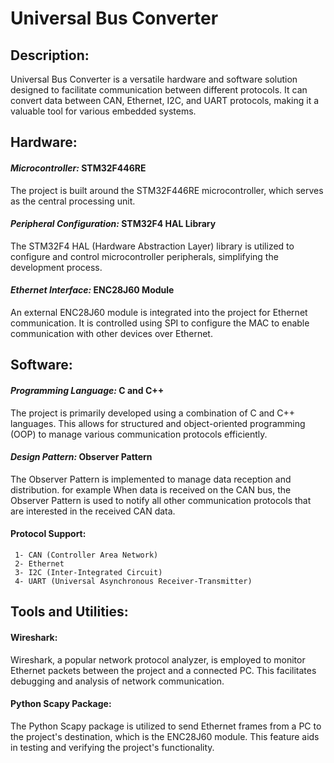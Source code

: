# Universal Bus Converter 
## Description: 
Universal Bus Converter is a versatile hardware and software solution designed to facilitate communication between different protocols. It can convert data between CAN, Ethernet, I2C, and UART protocols, making it a valuable tool for various embedded systems.

## Hardware:
 #### *Microcontroller:* STM32F446RE
  The project is built around the STM32F446RE microcontroller, which serves as the central processing unit.
 #### *Peripheral Configuration:* STM32F4 HAL Library
  The STM32F4 HAL (Hardware Abstraction Layer) library is utilized to configure and control microcontroller peripherals, simplifying the development process.
 #### *Ethernet Interface:* ENC28J60 Module
  An external ENC28J60 module is integrated into the project for Ethernet communication. It is controlled using SPI to configure the MAC to enable communication with other devices over Ethernet.

  ## Software:
 #### *Programming Language:* C and C++
  The project is primarily developed using a combination of C and C++ languages. This allows for structured and object-oriented programming (OOP) to manage various communication protocols efficiently.
 #### *Design Pattern:* Observer Pattern
  The Observer Pattern is implemented to manage data reception and distribution. for example When data is received on the CAN bus, the Observer Pattern is used to notify all other communication protocols that are interested in the received CAN data.

  #### Protocol Support:
     1- CAN (Controller Area Network)
     2- Ethernet
     3- I2C (Inter-Integrated Circuit)
     4- UART (Universal Asynchronous Receiver-Transmitter)

  ## Tools and Utilities:
 #### Wireshark:
 Wireshark, a popular network protocol analyzer, is employed to monitor Ethernet packets between the project and a connected PC. This facilitates debugging and analysis of network communication.
 #### Python Scapy Package:
The Python Scapy package is utilized to send Ethernet frames from a PC to the project's destination, which is the ENC28J60 module. This feature aids in testing and verifying the project's functionality.
